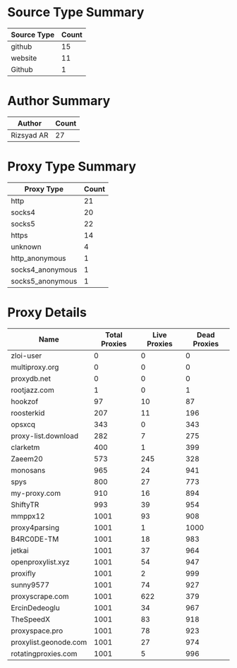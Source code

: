 # Source Type Summary

| Source Type | Count |
|-------------|-------|
| github | 15 |
| website | 11 |
| Github | 1 |


# Author Summary

| Author | Count |
|--------|-------|
| Rizsyad AR | 27 |


# Proxy Type Summary

| Proxy Type | Count |
|------------|-------|
| http | 21 |
| socks4 | 20 |
| socks5 | 22 |
| https | 14 |
| unknown | 4 |
| http_anonymous | 1 |
| socks4_anonymous | 1 |
| socks5_anonymous | 1 |


# Proxy Details

| Name | Total Proxies | Live Proxies | Dead Proxies |
|------|---------------|--------------|---------------|
| zloi-user | 0 | 0 | 0 |
| multiproxy.org | 0 | 0 | 0 |
| proxydb.net | 0 | 0 | 0 |
| rootjazz.com | 1 | 0 | 1 |
| hookzof | 97 | 10 | 87 |
| roosterkid | 207 | 11 | 196 |
| opsxcq | 343 | 0 | 343 |
| proxy-list.download | 282 | 7 | 275 |
| clarketm | 400 | 1 | 399 |
| Zaeem20 | 573 | 245 | 328 |
| monosans | 965 | 24 | 941 |
| spys | 800 | 27 | 773 |
| my-proxy.com | 910 | 16 | 894 |
| ShiftyTR | 993 | 39 | 954 |
| mmppx12 | 1001 | 93 | 908 |
| proxy4parsing | 1001 | 1 | 1000 |
| B4RC0DE-TM | 1001 | 18 | 983 |
| jetkai | 1001 | 37 | 964 |
| openproxylist.xyz | 1001 | 54 | 947 |
| proxifly | 1001 | 2 | 999 |
| sunny9577 | 1001 | 74 | 927 |
| proxyscrape.com | 1001 | 622 | 379 |
| ErcinDedeoglu | 1001 | 34 | 967 |
| TheSpeedX | 1001 | 83 | 918 |
| proxyspace.pro | 1001 | 78 | 923 |
| proxylist.geonode.com | 1001 | 27 | 974 |
| rotatingproxies.com | 1001 | 5 | 996 |
